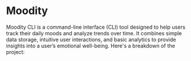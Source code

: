 # Moodity
Moodity CLI is a command-line interface (CLI) tool designed to help users track their daily moods and analyze trends over time. It combines simple data storage, intuitive user interactions, and basic analytics to provide insights into a user’s emotional well-being. Here's a breakdown of the project:
